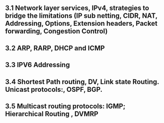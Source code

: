 ## 3.1 Network layer services, IPv4, strategies to bridge the limitations (IP sub netting, CIDR, NAT, Addressing, Options, Extension headers, Packet forwarding, Congestion Control)


## 3.2 ARP, RARP, DHCP and ICMP
## 3.3  IPV6 Addressing

## 3.4 Shortest Path routing, DV, Link state Routing. Unicast protocols:, OSPF, BGP.

## 3.5 Multicast routing protocols: IGMP; Hierarchical Routing , DVMRP
